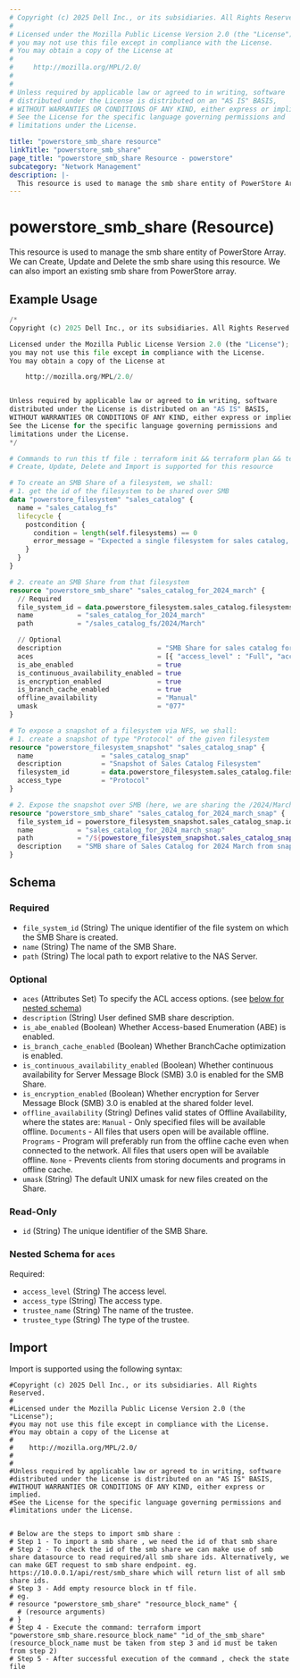 ```yaml
---
# Copyright (c) 2025 Dell Inc., or its subsidiaries. All Rights Reserved.
# 
# Licensed under the Mozilla Public License Version 2.0 (the "License");
# you may not use this file except in compliance with the License.
# You may obtain a copy of the License at
# 
#     http://mozilla.org/MPL/2.0/
# 
# 
# Unless required by applicable law or agreed to in writing, software
# distributed under the License is distributed on an "AS IS" BASIS,
# WITHOUT WARRANTIES OR CONDITIONS OF ANY KIND, either express or implied.
# See the License for the specific language governing permissions and
# limitations under the License.

title: "powerstore_smb_share resource"
linkTitle: "powerstore_smb_share"
page_title: "powerstore_smb_share Resource - powerstore"
subcategory: "Network Management"
description: |-
  This resource is used to manage the smb share entity of PowerStore Array. We can Create, Update and Delete the smb share using this resource. We can also import an existing smb share from PowerStore array.
---
```


# powerstore_smb_share (Resource)

This resource is used to manage the smb share entity of PowerStore Array. We can Create, Update and Delete the smb share using this resource. We can also import an existing smb share from PowerStore array.

## Example Usage

```terraform
/*
Copyright (c) 2025 Dell Inc., or its subsidiaries. All Rights Reserved.

Licensed under the Mozilla Public License Version 2.0 (the "License");
you may not use this file except in compliance with the License.
You may obtain a copy of the License at

    http://mozilla.org/MPL/2.0/


Unless required by applicable law or agreed to in writing, software
distributed under the License is distributed on an "AS IS" BASIS,
WITHOUT WARRANTIES OR CONDITIONS OF ANY KIND, either express or implied.
See the License for the specific language governing permissions and
limitations under the License.
*/

# Commands to run this tf file : terraform init && terraform plan && terraform apply
# Create, Update, Delete and Import is supported for this resource

# To create an SMB Share of a filesystem, we shall:
# 1. get the id of the filesystem to be shared over SMB
data "powerstore_filesystem" "sales_catalog" {
  name = "sales_catalog_fs"
  lifecycle {
    postcondition {
      condition = length(self.filesystems) == 0
      error_message = "Expected a single filesystem for sales catalog, but got ${length(self.filesystems)}"
    }
  }
}

# 2. create an SMB Share from that filesystem
resource "powerstore_smb_share" "sales_catalog_for_2024_march" {
  // Required
  file_system_id = data.powerstore_filesystem.sales_catalog.filesystems[0].id
  name           = "sales_catalog_for_2024_march"
  path           = "/sales_catalog_fs/2024/March"

  // Optional
  description                        = "SMB Share for sales catalog for 2024 March"
  aces                               = [{ "access_level" : "Full", "access_type" : "Allow", "trustee_name" : "Everyone", "trustee_type" : "WellKnown" }]
  is_abe_enabled                     = true
  is_continuous_availability_enabled = true
  is_encryption_enabled              = true
  is_branch_cache_enabled            = true
  offline_availability               = "Manual"
  umask                              = "077"
}

# To expose a snapshot of a filesystem via NFS, we shall:
# 1. create a snapshot of type "Protocol" of the given filesystem
resource "powerstore_filesystem_snapshot" "sales_catalog_snap" {
  name                 = "sales_catalog_snap"
  description          = "Snapshot of Sales Catalog Filesystem"
  filesystem_id        = data.powerstore_filesystem.sales_catalog.filesystems[0].id
  access_type          = "Protocol"
}

# 2. Expose the snapshot over SMB (here, we are sharing the /2024/March directory from the snapshot)
resource "powerstore_smb_share" "sales_catalog_for_2024_march_snap" {
  file_system_id = powerstore_filesystem_snapshot.sales_catalog_snap.id
  name           = "sales_catalog_for_2024_march_snap"
  path           = "/${powestore_filesystem_snapshot.sales_catalog_snap.name}/2024/March"
  description    = "SMB share of Sales Catalog for 2024 March from snapshot"
}
```

<!-- schema generated by tfplugindocs -->
## Schema

### Required

- `file_system_id` (String) The unique identifier of the file system on which the SMB Share is created.
- `name` (String) The name of the SMB Share.
- `path` (String) The local path to export relative to the NAS Server.

### Optional

- `aces` (Attributes Set) To specify the ACL access options. (see [below for nested schema](#nestedatt--aces))
- `description` (String) User defined SMB share description.
- `is_abe_enabled` (Boolean) Whether Access-based Enumeration (ABE) is enabled.
- `is_branch_cache_enabled` (Boolean) Whether BranchCache optimization is enabled.
- `is_continuous_availability_enabled` (Boolean) Whether continuous availability for Server Message Block (SMB) 3.0 is enabled for the SMB Share.
- `is_encryption_enabled` (Boolean) Whether encryption for Server Message Block (SMB) 3.0 is enabled at the shared folder level.
- `offline_availability` (String) Defines valid states of Offline Availability, where the states are: `Manual` - Only specified files will be available offline. `Documents` - All files that users open will be available offline. `Programs` - Program will preferably run from the offline cache even when connected to the network. All files that users open will be available offline. `None` - Prevents clients from storing documents and programs in offline cache.
- `umask` (String) The default UNIX umask for new files created on the Share.

### Read-Only

- `id` (String) The unique identifier of the SMB Share.

<a id="nestedatt--aces"></a>
### Nested Schema for `aces`

Required:

- `access_level` (String) The access level.
- `access_type` (String) The access type.
- `trustee_name` (String) The name of the trustee.
- `trustee_type` (String) The type of the trustee.

## Import

Import is supported using the following syntax:

```shell
#Copyright (c) 2025 Dell Inc., or its subsidiaries. All Rights Reserved.
#
#Licensed under the Mozilla Public License Version 2.0 (the "License");
#you may not use this file except in compliance with the License.
#You may obtain a copy of the License at
#
#    http://mozilla.org/MPL/2.0/
#
#
#Unless required by applicable law or agreed to in writing, software
#distributed under the License is distributed on an "AS IS" BASIS,
#WITHOUT WARRANTIES OR CONDITIONS OF ANY KIND, either express or implied.
#See the License for the specific language governing permissions and
#limitations under the License.


# Below are the steps to import smb share :
# Step 1 - To import a smb share , we need the id of that smb share 
# Step 2 - To check the id of the smb share we can make use of smb share datasource to read required/all smb share ids. Alternatively, we can make GET request to smb share endpoint. eg. https://10.0.0.1/api/rest/smb_share which will return list of all smb share ids.
# Step 3 - Add empty resource block in tf file. 
# eg. 
# resource "powerstore_smb_share" "resource_block_name" {
  # (resource arguments)
# }
# Step 4 - Execute the command: terraform import "powerstore_smb_share.resource_block_name" "id_of_the_smb_share" (resource_block_name must be taken from step 3 and id must be taken from step 2)
# Step 5 - After successful execution of the command , check the state file
```

